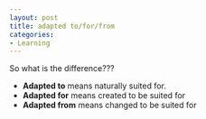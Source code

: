 ```yaml
---
layout: post
title: adapted to/for/from
categories:
- Learning
---
```



So what is the difference???

- **Adapted to** means naturally suited for. 
- **Adapted for** means created to be suited for
- **Adapted from** means changed to be suited for
